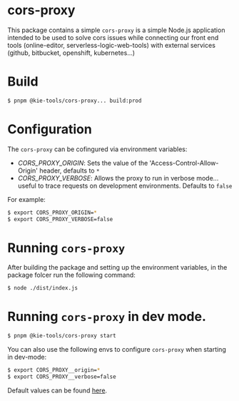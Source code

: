 # cors-proxy

This package contains a simple `cors-proxy` is a simple Node.js application intended to be used to solve cors issues while connecting our front end tools (online-editor, serverless-logic-web-tools) with external services (github, bitbucket, openshift, kubernetes...)

# Build

```bash
$ pnpm @kie-tools/cors-proxy... build:prod
```

# Configuration

The `cors-proxy` can be cofingured via environment variables:

- _CORS_PROXY_ORIGIN_: Sets the value of the 'Access-Control-Allow-Origin' header, defaults to `*`
- _CORS_PROXY_VERBOSE_: Allows the proxy to run in verbose mode... useful to trace requests on development environments. Defaults to `false`

For example:

```bash
$ export CORS_PROXY_ORIGIN=*
$ export CORS_PROXY_VERBOSE=false
```

# Running `cors-proxy`

After building the package and setting up the environment variables, in the package folcer run the following command:

```bash
$ node ./dist/index.js
```

# Running `cors-proxy` in dev mode.

```bash
$ pnpm @kie-tools/cors-proxy start
```

You can also use the following envs to configure `cors-proxy` when starting in dev-mode:

```bash
$ export CORS_PROXY__origin=*
$ export CORS_PROXY__verbose=false
```

Default values can be found [here](./env/index.js).
